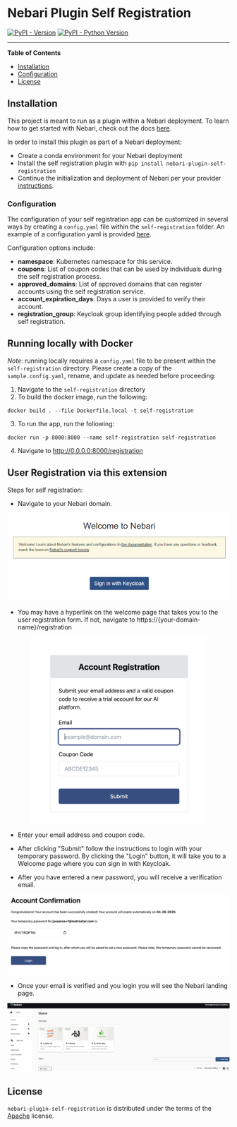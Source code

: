# Nebari Plugin Self Registration

[![PyPI - Version](https://img.shields.io/pypi/v/nebari-plugin-self-registration.svg)](https://pypi.org/project/nebari-plugin-self-registration)
[![PyPI - Python Version](https://img.shields.io/pypi/pyversions/nebari-plugin-self-registration.svg)](https://pypi.org/project/nebari-plugin-self-registration)

---

**Table of Contents**

- [Installation](#installation)
- [Configuration](#configuration)
- [License](#license)

## Installation
This project is meant to run as a plugin within a Nebari deployment. To learn how to get started with Nebari, check out the docs [here](https://www.nebari.dev/docs/welcome).

In order to install this plugin as part of a Nebari deployment:
- Create a conda environment for your Nebari deployment
- Install the self registration plugin with `pip install nebari-plugin-self-registration`
- Continue the initialization and deployment of Nebari per your provider [instructions](https://www.nebari.dev/docs/explanations/provider-configuration).

### Configuration
The configuration of your self registration app can be customized in several ways by creating a `config.yaml` file within the `self-registration` folder. An example of a configuration yaml is provided [here](https://github.com/MetroStar/nebari-self-registration/blob/main/self-registration/config.sample.yaml).

Configuration options include:
- **namespace**: Kubernetes namespace for this service.
- **coupons**: List of coupon codes that can be used by individuals during the self registration process.
- **approved_domains**: List of approved domains that can register accounts using the self registration service.
- **account_expiration_days**: Days a user is provided to verify their account.
- **registration_group**: Keycloak group identifying people added through self registration.

## Running locally with Docker

_Note_: running locally requires a `config.yaml` file to be present within the `self-registration` directory. Please create a copy of the `sample.config.yaml`, rename, and update as needed before proceeding:

1. Navigate to the `self-registration` directory
2. To build the docker image, run the following:

```
docker build . --file Dockerfile.local -t self-registration
```

3. To run the app, run the following:

```
docker run -p 8000:8000 --name self-registration self-registration
```

4. Navigate to http://0.0.0.0:8000/registration

## User Registration via this extension

Steps for self registration:

- Navigate to your Nebari domain.
<p align="center">
  <img src="images/welcome-nebari.png" />
</p>

- You may have a hyperlink on the welcome page that takes you to the user registration form. If not, navigate to https://{your-domain-name}/registration

<p align="center">
  <img src="images/account-register.png" width="400"/>
</p>

- Enter your email address and coupon code.

- After clicking "Submit" follow the instructions to login with your temporary password. By clicking the "Login" button, it will take you to a Welcome page where you can sign in with Keycloak.

- After you have entered a new password, you will receive a verification email.

<p align="center">
  <img src="images/account-confirm.png" />
</p>

- Once your email is verified and you login you will see the Nebari landing page.

<p align="center">
  <img src="images/nebari-splash.png" />
</p>

## License

`nebari-plugin-self-registration` is distributed under the terms of the [Apache](./LICENSE.md) license.
